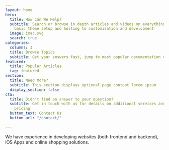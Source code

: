 ```yaml
---
layout: home
hero:
  title: How Can We Help?
  subtitle: Search or browse in depth articles and videos on everything Jekyll, from
    basic theme setup and hosting to customisation and development
  image: imac.svg
  search: true
categories:
  columns: 3
  title: Browse Topics
  subtitle: Get your answers fast, jump to most popular documentation content
featured:
  title: Popular Articles
  tag: featured
section:
  title: Need More?
  subtitle: This section displays optional page content lorem ipsum
  display_section: false
cta:
  title: Didn't find an answer to your question?
  subtitle: Get in touch with us for details on additional services and custom work
    pricing
  button_text: Contact Us
  button_url: "/contact/"

---
```

We have experience in developing websites (both frontend and backend), iOS Apps and online shopping solutions.